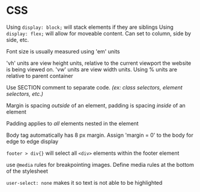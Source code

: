 # CSS
Using `display: block;` will stack elements if they are siblings
Using `display: flex;` will allow for moveable content. Can set to column, side by side, etc.

Font size is usually measured using 'em' units

'vh' units are view height units, relative to the current viewport the website is being viewed on.
'vw' units are view width units.
Using % units are relative to parent container

Use SECTION comment to separate code. *(ex: class selectors, element selectors, etc.)*

Margin is spacing *outside* of an element, padding is spacing *inside* of an element

Padding applies to *all* elements nested in the element

Body tag automatically has 8 px margin. Assign 'margin = 0' to the body for edge to edge display

`footer > div{}` will select all `<div>` elements within the footer element

use `@media` rules for breakpointing images. Define media rules at the bottom of the stylesheet

`user-select: none` makes it so text is not able to be highlighted